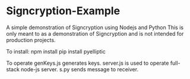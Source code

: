 # Signcryption-Example
A simple demonstration of Signcryption using Nodejs and Python
This is only meant to as a demonstration of Signcryption and is not intended for production projects.

To install:
npm install
pip install pyelliptic

To operate genKeys.js generates keys. server.js is used to operate full-stack node-js server. s.py sends message to receiver.

